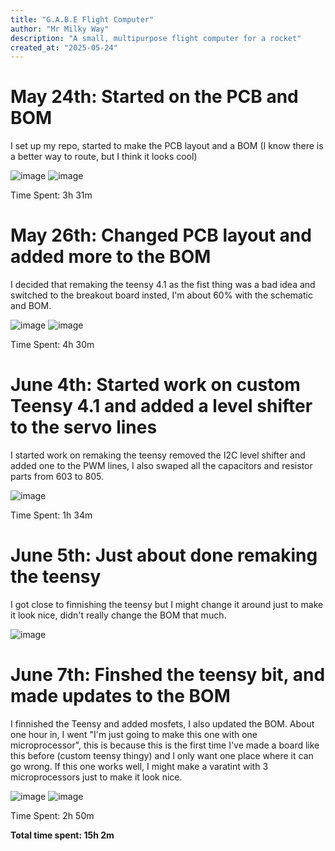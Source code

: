 ```yaml
---
title: "G.A.B.E Flight Computer"
author: "Mr Milky Way"
description: "A small, multipurpose flight computer for a rocket"
created_at: "2025-05-24"
---
```


# May 24th: Started on the PCB and BOM

I set up my repo, started to make the PCB layout and a BOM (I know there is a better way to route, but I think it looks cool)

![image](https://github.com/user-attachments/assets/e1cfb908-786a-4349-bd8b-50d1a7c41822)
![image](https://github.com/user-attachments/assets/d7e804e1-d2f0-4dbb-a574-347b23a1bcc8)

Time Spent: 3h 31m

# May 26th: Changed PCB layout and added more to the BOM

I decided that remaking the teensy 4.1 as the fist thing was a bad idea and switched to the breakout board insted, I'm about 60% with the schematic and BOM.

![image](https://github.com/user-attachments/assets/5a024d62-abf4-496a-a97e-397e432c8146)
![image](https://github.com/user-attachments/assets/f2039d96-81aa-45e6-b314-f45918462d98)

Time Spent: 4h 30m


# June 4th: Started work on custom Teensy 4.1 and added a level shifter to the servo lines

I started work on remaking the teensy removed the I2C level shifter and added one to the PWM lines, I also swaped all the capacitors and resistor parts from 603 to 805.

![image](https://github.com/user-attachments/assets/2f90d29a-6e22-4c33-8126-c24dbecc67df)


Time Spent: 1h 34m


# June 5th: Just about done remaking the teensy

I got close to finnishing the teensy but I might change it around just to make it look nice, didn't really change the BOM that much.

![image](https://github.com/user-attachments/assets/d6cfb741-c46a-4dc6-b9de-6e1062843f7d)


# June 7th: Finshed the teensy bit, and made updates to the BOM

I finnished the Teensy and added mosfets, I also updated the BOM. About one hour in, I went "I'm just going to make this one with one microprocessor", this is because this is the first time I've made a board like this before (custom teensy thingy) and I only want one place where it can go wrong. If this one works well, I might make a varatint with 3 microprocessors just to make it look nice.

![image](https://github.com/user-attachments/assets/42d1e633-0bd9-4154-b1a1-db957fda81f2)
![image](https://github.com/user-attachments/assets/90a2a3a7-22d3-45df-9ede-903d691fa4c4)


Time Spent: 2h 50m

**Total time spent: 15h 2m**
